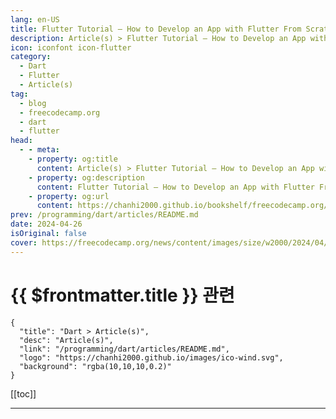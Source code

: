 ```yaml
---
lang: en-US
title: Flutter Tutorial – How to Develop an App with Flutter From Scratch
description: Article(s) > Flutter Tutorial – How to Develop an App with Flutter From Scratch
icon: iconfont icon-flutter
category: 
  - Dart
  - Flutter
  - Article(s)
tag: 
  - blog
  - freecodecamp.org
  - dart
  - flutter
head:
  - - meta:
    - property: og:title
      content: Article(s) > Flutter Tutorial – How to Develop an App with Flutter From Scratch
    - property: og:description
      content: Flutter Tutorial – How to Develop an App with Flutter From Scratch
    - property: og:url
      content: https://chanhi2000.github.io/bookshelf/freecodecamp.org/how-to-develop-a-flutter-app-from-scratch.html
prev: /programming/dart/articles/README.md
date: 2024-04-26
isOriginal: false
cover: https://freecodecamp.org/news/content/images/size/w2000/2024/04/1060---539.jpg
---
```


# {{ $frontmatter.title }} 관련

```component VPCard
{
  "title": "Dart > Article(s)",
  "desc": "Article(s)",
  "link": "/programming/dart/articles/README.md",
  "logo": "https://chanhi2000.github.io/images/ico-wind.svg",
  "background": "rgba(10,10,10,0.2)"
}
```

[[toc]]

---

<SiteInfo
  name="Flutter Tutorial – How to Develop an App with Flutter From Scratch"
  desc="Recently, I've been working on a marketing strategy for a new app based on the Flutter framework. An entire development team has been teaching me the ins and outs of Flutter as a cross-platform technology.  And from what I've learned, I believe that the framework is accessible to almost..."
  url="https://freecodecamp.org/news/how-to-develop-a-flutter-app-from-scratch/"
  logo="https://cdn.freecodecamp.org/universal/favicons/favicon.ico"
  preview="https://freecodecamp.org/news/content/images/size/w2000/2024/04/1060---539.jpg"/>

<!-- TODO: 작성 -->


